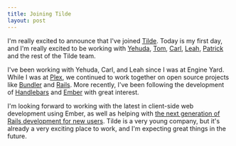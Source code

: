 ```yaml
---
title: Joining Tilde
layout: post
---
```

I'm really excited to announce that I've joined [Tilde][1]. Today is my first day, and I'm really excited to be working with [Yehuda][2], [Tom][3], [Carl][4], [Leah][6], [Patrick][5] and the rest of the Tilde team.

[1]: http://tilde.io
[2]: http://twitter.com/wycats
[3]: http://twitter.com/tomdale
[4]: http://twitter.com/carllerche
[5]: http://twitter.com/patr1ck
[6]: http://twitter.com/wifelette

I've been working with Yehuda, Carl, and Leah since I was at Engine Yard. While I was at [Plex][11], we continued to work together on open source projects like [Bundler][9] and [Rails][10]. More recently, I've been following the development of [Handlebars][7] and [Ember][8] with great interest. 

[7]: http://handlebarsjs.com/
[8]: http://emberjs.com/
[9]: http://gembundler.com
[10]: http://rubyonrails.com
[11]: http://plexapp.com

I'm looking forward to working with the latest in client-side web development using Ember, as well as helping with [the next generation of Rails development for new users][12]. Tilde is a very young company, but it's already a very exciting place to work, and I'm expecting great things in the future.

[12]: http://www.kickstarter.com/projects/1397300529/railsapp

